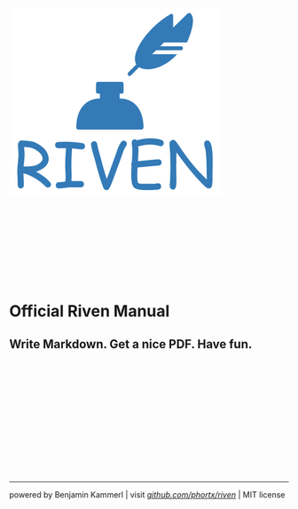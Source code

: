 <br />
<br />
<br />
<br />
<br />
<br />

![riven](img/cover.png)

<br />
<br />
<br />
<br />
<br />
<br />
<br />
<br />

# Official Riven Manual
## Write Markdown. Get a nice PDF. Have fun.


<br />
<br />
<br />
<br />
<br />
<br />
<br />
<br />
<br />
<br />
<br />
<br />


-----

powered by Benjamin Kammerl  |  visit *[github.com/phortx/riven](https://github.com/phortx/riven)*  |  MIT license
